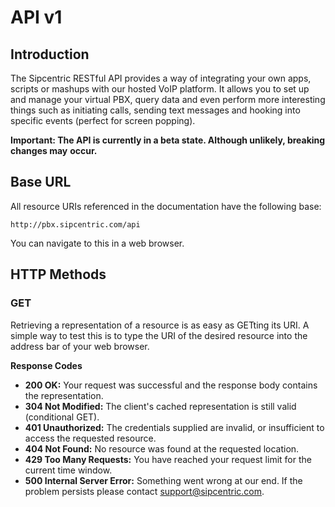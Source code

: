 # API v1

## Introduction

The Sipcentric RESTful API provides a way of integrating your own apps, scripts or mashups with
our hosted VoIP platform. It allows you to set up and manage your virtual PBX, query data and
even perform more interesting things such as initiating calls, sending text messages and hooking
into specific events (perfect for screen popping).

**Important: The API is currently in a beta state. Although unlikely, breaking changes may**
**occur.**

## Base URL

All resource URIs referenced in the documentation have the following base:

    http://pbx.sipcentric.com/api
    
You can navigate to this in a web browser.

## HTTP Methods

### GET

Retrieving a representation of a resource is as easy as GETting its URI. A simple way to test this is
to type the URI of the desired resource into the address bar of your web browser.

**Response Codes**

* **200 OK:** Your request was successful and the response body contains the representation.
* **304 Not Modified:** The client's cached representation is still valid (conditional GET).
* **401 Unauthorized:** The credentials supplied are invalid, or insufficient to access the requested resource.
* **404 Not Found:** No resource was found at the requested location.
* **429 Too Many Requests:** You have reached your request limit for the current time window.
* **500 Internal Server Error:** Something went wrong at our end. If the problem persists
please contact support@sipcentric.com.